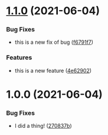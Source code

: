 # [1.1.0](https://github.com/jhomarolo/buchu/compare/v1.0.0...v1.1.0) (2021-06-04)


### Bug Fixes

* this is a new fix of bug ([f6791f7](https://github.com/jhomarolo/buchu/commit/f6791f7f8c73199b4e8142a24147a9f84985e0cb))


### Features

* this is a new feature ([4e62902](https://github.com/jhomarolo/buchu/commit/4e62902aa24b0dc70dabee1daa1039704b10a3a5))

# 1.0.0 (2021-06-04)


### Bug Fixes

* I did a thing! ([270837b](https://github.com/jhomarolo/buchu/commit/270837b86923134df327eeb30b187ba8654d1dcf))
